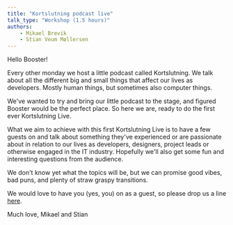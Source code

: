 ```yaml
---
title: "Kortslutning podcast live"
talk_type: "Workshop (1.5 hours)"
authors:
    - Mikael Brevik
    - Stian Veum Møllersen
---
```

Hello Booster!

Every other monday we host a little podcast called Kortslutning. We talk about all the different big and small things that affect our lives as developers. Mostly human things, but sometimes also computer things.

We've wanted to try and bring our little podcast to the stage, and figured Booster would be the perfect place. So here we are, ready to do the first ever Kortslutning Live.

What we aim to achieve with this first Kortslutning Live is to have a few guests on and talk about something they've experienced or are passionate about in relation to our lives as developers, designers, project leads or otherwise engaged in the IT industry. Hopefully we'll also get some fun and interesting questions from the audience.

We don't know yet what the topics will be, but we can promise good vibes, bad puns, and plenty of straw graspy transitions.

We would love to have you (yes, you) on as a guest, so please drop us a line [here](https://docs.google.com/forms/d/e/1FAIpQLSc4FZJU0OCHthaHieS2K_KHh6l8WLHOBhbVpNvsLbiWuE5Npg/viewform).

Much love,
Mikael and Stian
